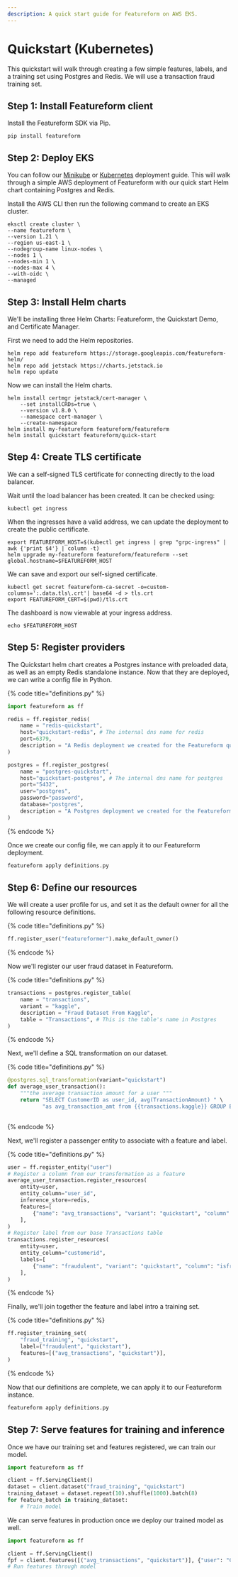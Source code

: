 ```yaml
---
description: A quick start guide for Featureform on AWS EKS.
---
```


# Quickstart (Kubernetes)

This quickstart will walk through creating a few simple features, labels, and a training set using Postgres and Redis. We will use a transaction fraud training set.

## Step 1: Install Featureform client

Install the Featureform SDK via Pip.

```
pip install featureform
```

## Step 2: Deploy EKS

You can follow our [Minikube](deployment/minikube.md) or [Kubernetes](deployment/kubernetes.md) deployment guide. This will walk through a simple AWS deployment of Featureform with our quick start Helm chart containing Postgres and Redis.

Install the AWS CLI then run the following command to create an EKS cluster.

```
eksctl create cluster \
--name featureform \
--version 1.21 \
--region us-east-1 \
--nodegroup-name linux-nodes \
--nodes 1 \
--nodes-min 1 \
--nodes-max 4 \
--with-oidc \
--managed
```

## Step 3: Install Helm charts

We'll be installing three Helm Charts: Featureform, the Quickstart Demo, and Certificate Manager.

First we need to add the Helm repositories.

```
helm repo add featureform https://storage.googleapis.com/featureform-helm/ 
helm repo add jetstack https://charts.jetstack.io 
helm repo update
```

Now we can install the Helm charts.

```
helm install certmgr jetstack/cert-manager \
    --set installCRDs=true \
    --version v1.8.0 \
    --namespace cert-manager \
    --create-namespace
helm install my-featureform featureform/featureform
helm install quickstart featureform/quick-start
```

## Step 4: Create TLS certificate

We can a self-signed TLS certificate for connecting directly to the load balancer.

Wait until the load balancer has been created. It can be checked using:

```
kubectl get ingress
```

When the ingresses have a valid address, we can update the deployment to create the public certificate.

```
export FEATUREFORM_HOST=$(kubectl get ingress | grep "grpc-ingress" | awk {'print $4'} | column -t)
helm upgrade my-featureform featureform/featureform --set global.hostname=$FEATUREFORM_HOST
```

We can save and export our self-signed certificate.

```
kubectl get secret featureform-ca-secret -o=custom-columns=':.data.tls\.crt'| base64 -d > tls.crt
export FEATUREFORM_CERT=$(pwd)/tls.crt
```

The dashboard is now viewable at your ingress address.

```
echo $FEATUREFORM_HOST
```

## Step 5: Register providers

The Quickstart helm chart creates a Postgres instance with preloaded data, as well as an empty Redis standalone instance. Now that they are deployed, we can write a config file in Python.

{% code title="definitions.py" %}
```python
import featureform as ff

redis = ff.register_redis(
    name = "redis-quickstart",
    host="quickstart-redis", # The internal dns name for redis
    port=6379,
    description = "A Redis deployment we created for the Featureform quickstart"
)

postgres = ff.register_postgres(
    name = "postgres-quickstart",
    host="quickstart-postgres", # The internal dns name for postgres
    port="5432",
    user="postgres",
    password="password",
    database="postgres",
    description = "A Postgres deployment we created for the Featureform quickstart"
)
```
{% endcode %}

Once we create our config file, we can apply it to our Featureform deployment.

```bash
featureform apply definitions.py
```

## Step 6: Define our resources

We will create a user profile for us, and set it as the default owner for all the following resource definitions.

{% code title="definitions.py" %}
```python
ff.register_user("featureformer").make_default_owner()
```
{% endcode %}

Now we'll register our  user fraud dataset in Featureform.

{% code title="definitions.py" %}
```python
transactions = postgres.register_table(
    name = "transactions",
    variant = "kaggle",
    description = "Fraud Dataset From Kaggle",
    table = "Transactions", # This is the table's name in Postgres
)
```
{% endcode %}

Next, we'll define a SQL transformation on our dataset.

{% code title="definitions.py" %}
```python
@postgres.sql_transformation(variant="quickstart")
def average_user_transaction():
    """the average transaction amount for a user """
    return "SELECT CustomerID as user_id, avg(TransactionAmount) " \
           "as avg_transaction_amt from {{transactions.kaggle}} GROUP BY user_id"
    
```
{% endcode %}

Next, we'll register a passenger entity to associate with a feature and label.

{% code title="definitions.py" %}
```python
user = ff.register_entity("user")
# Register a column from our transformation as a feature
average_user_transaction.register_resources(
    entity=user,
    entity_column="user_id",
    inference_store=redis,
    features=[
        {"name": "avg_transactions", "variant": "quickstart", "column": "avg_transaction_amt", "type": "float32"},
    ],
)
# Register label from our base Transactions table
transactions.register_resources(
    entity=user,
    entity_column="customerid",
    labels=[
        {"name": "fraudulent", "variant": "quickstart", "column": "isfraud", "type": "bool"},
    ],
)
```
{% endcode %}

Finally, we'll join together the feature and label intro a training set.

{% code title="definitions.py" %}
```python
ff.register_training_set(
    "fraud_training", "quickstart",
    label=("fraudulent", "quickstart"),
    features=[("avg_transactions", "quickstart")],
)
```
{% endcode %}

Now that our definitions are complete, we can apply it to our Featureform instance.

```bash
featureform apply definitions.py
```

## Step 7: Serve features for training and inference

Once we have our training set and features registered, we can train our model.

```python
import featureform as ff

client = ff.ServingClient()
dataset = client.dataset("fraud_training", "quickstart")
training_dataset = dataset.repeat(10).shuffle(1000).batch(8)
for feature_batch in training_dataset:
    # Train model
```

We can serve features in production once we deploy our trained model as well.

```python
import featureform as ff

client = ff.ServingClient()
fpf = client.features([("avg_transactions", "quickstart")], {"user": "C1410926"})
# Run features through model
```
